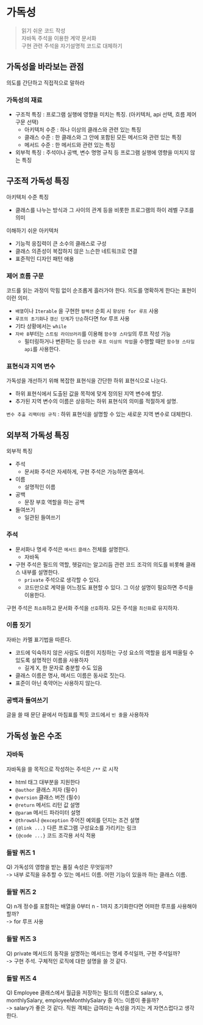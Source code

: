 # 가독성

> 읽기 쉬운 코드 작성 <br>
> 자바독 주석을 이용한 계약 문서화 <br>
> 구현 관련 주석을 자기설명적 코드로 대체하기

## 가독성을 바라보는 관점

의도를 간단하고 직접적으로 말하라 <br>

### 가독성의 재료

- 구조적 특징 : 프로그램 실행에 영향을 미치는 특징. (아키텍처, api 선택, 흐름 제어 구문 선택)
  - 아키텍처 수준 : 하나 이상의 클래스와 관련 있는 특징
  - 클래스 수준 : 한 클래스와 그 안에 포함된 모든 메서드와 관련 있는 특징
  - 메서드 수준 : 한 메서드와 관련 있는 특징
- 외부적 특징 : 주석이나 공백, 변수 명명 규칙 등 프로그램 실행에 영향을 미치지 않는 특징

## 구조적 가독성 특징

아키텍처 수준 특징
- 클래스를 나누는 방식과 그 사이의 관계 등을 비롯한 프로그램의 하이 레벨 구조를 의미

이해하기 쉬운 아키텍처
- 기능적 응집력이 큰 소수의 클래스로 구성
- 클래스 의존성이 복잡하지 않은 느슨한 네트워크로 연결
- 표준적인 디자인 패턴 애용

### 제어 흐름 구문

코드를 읽는 과정이 막힘 없이 순조롭게 흘러가야 한다. 의도를 명확하게 한다는 표현이 이런 의미. 

- `배열`이나 `Iterable` 을 구현한 `컬렉션` 순회 시 `향상된 for 루프` 사용
- `루프의 초기화`나 `갱신 단계`가 `단순`하다면 for 루프 사용
- 기타 상황에서는 `while`
- `자바 8`부터는 `스트림 라이브러리`를 이용해 `함수형 스타일`의 루프 작성 가능
  - 필터링하거나 변환하는 등 `단순한 루프 이상의 작업`을 수행할 때만 `함수형 스타일 api`를 사용한다.
  
### 표현식과 지역 변수

가독성을 개선하기 위해 복잡한 표현식을 간단한 하위 표현식으로 나눈다.
- 하위 표현식에서 도출된 값을 목적에 맞게 정의된 지역 변수에 할당.
- 추가된 지역 변수의 이름은 상응하는 하위 표현식의 의미를 적절하게 설명.

`변수 추출 리팩터링 규칙` : 하위 표현식을 설명할 수 있는 새로운 지역 변수로 대체한다.

## 외부적 가독성 특징

외부적 특징
- 주석
  - 문서화 주석은 자세하게, 구현 주석은 가능하면 줄여서.
- 이름
  - 설명적인 이름
- 공백
  - 문장 부호 역할을 하는 공백
- 들여쓰기
  - 일관된 들여쓰기

### 주석

- 문서화나 명세 주석은 `메서드` `클래스` 전체를 설명한다.
  - 자바독
- 구현 주석은 필드의 역할, 헷갈리는 알고리듬 관련 코드 조각의 의도를 비롯해 클래스 내부를 설명한다.
  - `private` 주석으로 생각할 수 있다.
  - 코드만으로 계약을 어느정도 표현할 수 있다. 그 이상 설명이 필요하면 주석을 이용한다.

구현 주석은 `최소화`하고 문서화 주석을 `선호`하자. 모든 주석을 `최신화`로 유지하자.

### 이름 짓기

자바는 카멜 표기법을 따른다.
- 코드에 익숙하지 않은 사람도 이름이 지칭하는 구성 요소의 역할을 쉽게 떠올릴 수 있도록 설명적인 이름을 사용하자
  - 길게 X, 한 문자로 충분할 수도 있음
- 클래스 이름은 명사, 메서드 이름은 동사로 짓는다.
- 표준이 아닌 축약어는 사용하지 않는다.

### 공백과 들여쓰기

글을 쓸 때 문단 끝에서 마침표를 찍듯 코드에서 `빈 줄`을 사용하자

## 가독성 높은 수조

### 자바독

자바독을 쓸 목적으로 작성하는 주석은 `/**` 로 시작
- html 태그 대부분을 지원한다
- `@author` 클래스 저자 (필수)
- `@version` 클래스 버전 (필수)
- `@return` 메서드 리턴 값 설명
- `@param` 메서드 파라미터 설명
- `@throw`s나 `@exception` 주어진 예외를 던지는 조건 설명
- `{@link ...}` 다른 프로그램 구성요소를 가리키는 링크
- `{@code ...}` 코드 조각용 서식 적용






### 돌발 퀴즈 1

Q) 가독성의 영향을 받는 품질 속성은 무엇일까? <br>
-> 내부 로직을 유추할 수 있는 메서드 이름. 어떤 기능이 있을까 하는 클래스 이름.

### 돌발 퀴즈 2

Q) n개 정수를 포함하는 배열을 0부터 n - 1까지 초기화한다면 어떠한 루프를 사용해야할까? <br>
-> for 루프 사용

### 돌발 퀴즈 3

Q) private 메서드의 동작을 설명하는 메서드는 명세 주석일까, 구현 주석일까? <br>
-> 구현 주석. 구체적인 로직에 대한 설명을 쓸 것 같다.

### 돌발 퀴즈 4

Q) Employee 클래스에서 월급을 저장하는 필드의 이름으로 salary, s, monthlySalary, employeeMonthlySalary 중 어느 이름이 좋을까? <br>
-> salary가 좋은 것 같다. 직원 객체는 급여라는 속성을 가지는 게 자연스럽다고 생각한다.